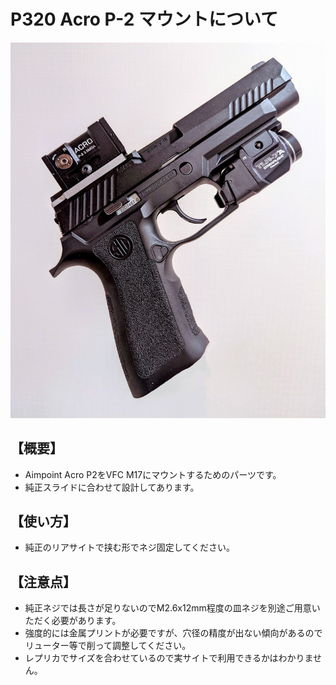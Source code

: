 # P320 Acro P-2 マウントについて
<img src=https://github.com/Qoo622/3D-print/blob/b86e6ce7f6e3307a3865031d40904ca097f7e962/_image/P320/C2DA29D9-0140-4780-B316-AED70B3F6682.jpeg>

## 【概要】
- Aimpoint Acro P2をVFC M17にマウントするためのパーツです。
- 純正スライドに合わせて設計してあります。

## 【使い方】
- 純正のリアサイトで挟む形でネジ固定してください。

## 【注意点】
- 純正ネジでは長さが足りないのでM2.6x12mm程度の皿ネジを別途ご用意いただく必要があります。
- 強度的には金属プリントが必要ですが、穴径の精度が出ない傾向があるのでリューター等で削って調整してください。
- レプリカでサイズを合わせているので実サイトで利用できるかはわかりません。
